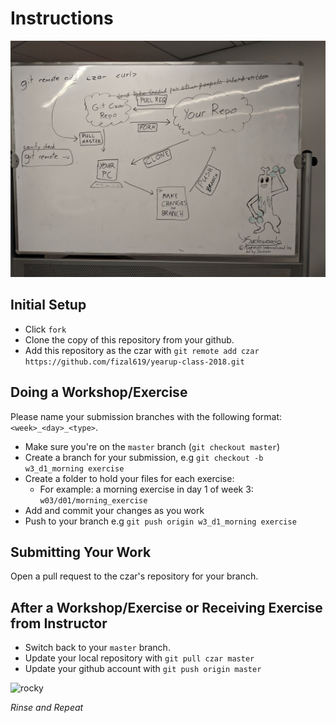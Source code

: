 # Instructions

![class git flow](class_flow.jpg)

## Initial Setup

- Click `fork`
- Clone the copy of this repository from your github.
- Add this repository as the czar with `git remote add czar https://github.com/fizal619/yearup-class-2018.git`

## Doing a Workshop/Exercise

Please name your submission branches with the following format: `<week>_<day>_<type>`.

- Make sure you're on the `master` branch (`git checkout master`)
- Create a branch for your submission, e.g `git checkout -b w3_d1_morning exercise`
- Create a folder to hold your files for each exercise:
  - For example: a morning exercise in day 1 of week 3: `w03/d01/morning_exercise`
- Add and commit your changes as you work
- Push to your branch e.g `git push origin w3_d1_morning exercise`

## Submitting Your Work

Open a pull request to the czar's repository for your branch.

## After a Workshop/Exercise or Receiving Exercise from Instructor

- Switch back to your `master` branch.
- Update your local repository with `git pull czar master`
- Update your github account with `git push origin master`


![rocky](https://i.pinimg.com/originals/68/ac/45/68ac455a2c300d6e495b7cd84b9c2476.gif)

_Rinse and Repeat_

